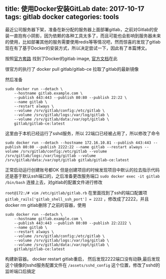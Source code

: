 title: 使用Docker安装GitLab
date: 2017-10-17
tags: gitlab docker
categories: tools
---

最近公司服务器下架，准备在新分配的服务器上面部署gitlab，之前对Gitlab的安装一直抱有小阴影，因为依赖的各种工具太多了，而且可能也会影响到服务器未来的使用，比如部署其他的服务需要使用redis等等情况吧，然而惊喜的发现了gitlab现在有了基于Docker的安装方式，所以决定尝试一下，因此有了本篇博文。


按照[官方套路](https://docs.gitlab.com/ce/install/docker.html) 找到了Docker的gitlab image, [官方文档](https://docs.gitlab.com/omnibus/docker/)在此

很官方的执行了 docker pull gitlab/gitlab-ce 拉取了gitlab的最新镜像

然后准备 
```
sudo docker run --detach \
    --hostname gitlab.example.com \
    --publish 443:443 --publish 80:80 --publish 22:22 \
    --name gitlab \
    --restart always \
    --volume /srv/gitlab/config:/etc/gitlab \
    --volume /srv/gitlab/logs:/var/log/gitlab \
    --volume /srv/gitlab/data:/var/opt/gitlab \
    gitlab/gitlab-ce:latest
```

这里由于本机已经运行了sshd服务，所以 22端口已经被占用了，所以修改了命令

```
sudo docker run --detach --hostname 172.16.10.81 --publish 443:443 --publish 80:80 --publish 2222:22 --name gitlab --restart always --volume /srv/gitlab/config:/etc/gitlab --volume /srv/gitlab/logs:/var/log/gitlab --volume /srv/gitlab/data:/var/opt/gitlab gitlab/gitlab-ce:latest
```

正常启动运行创建账号都OK 但是创建项目的时候发现项目中默认的拉去指示代码还是基于默认ssh端口的，之后准备更改服务端口
`sudo docker exec -it gitlab /bin/bash` 连接上去，对gitlab的配置文件进行修改

`root@172:/# vim /etc/gitlab/gitlab.rb`  在里面找到了ssh的端口配置项 `gitlab_rails['gitlab_shell_ssh_port'] = 2222` ，修改成了2222，并且docker rm gitlab删除了之前的容器，使用


```
sudo docker run --detach \
    --hostname gitlab.example.com \
    --publish 443:443 --publish 80:80 --publish 22:2222 \
    --name gitlab \
    --restart always \
    --volume /srv/gitlab/config:/etc/gitlab \
    --volume /srv/gitlab/logs:/var/log/gitlab \
    --volume /srv/gitlab/data:/var/opt/gitlab \
    gitlab/gitlab-ce:latest

```

构建新容器。 docker restart gitlab重启， 然后发现2222端口没有动静,最后发现这个镜像的sshd服务配置文件在 `/assets/sshd_config` 这个位置，修改了sshd的监听端口后搞定
